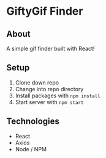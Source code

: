 # GiftyGif Finder

## About
A simple gif finder built with React!

## Setup
1. Clone down repo
1. Change into repo directory
1. Install packages with `npm install`
1. Start server with `npm start` 

## Technologies
- React
- Axios
- Node / NPM